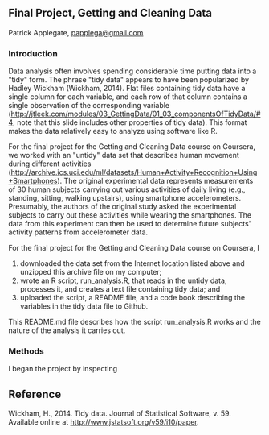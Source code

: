 ## Final Project, Getting and Cleaning Data
Patrick Applegate, papplega@gmail.com

### Introduction 

Data analysis often involves spending considerable time putting data into a "tidy" form.  The phrase "tidy data" appears to have been popularized by Hadley Wickham (Wickham, 2014).  Flat files containing tidy data have a single column for each variable, and each row of that column contains a single observation of the corresponding variable (http://jtleek.com/modules/03_GettingData/01_03_componentsOfTidyData/#4; note that this slide includes other properties of tidy data).  This format makes the data relatively easy to analyze using software like R.  

For the final project for the Getting and Cleaning Data course on Coursera, we worked with an "untidy" data set that describes human movement during different activities (http://archive.ics.uci.edu/ml/datasets/Human+Activity+Recognition+Using+Smartphones).  The original experimental data represents measurements of 30 human subjects carrying out various activities of daily living (e.g., standing, sitting, walking upstairs), using smartphone accelerometers.  Presumably, the authors of the original study asked the experimental subjects to carry out these activities while wearing the smartphones.  The data from this experiment can then be used to determine future subjects' activity patterns from accelerometer data.  

For the final project for the Getting and Cleaning Data course on Coursera, I
1) downloaded the data set from the Internet location listed above and unzipped this archive file on my computer;
2) wrote an R script, run_analysis.R, that reads in the untidy data, processes it, and creates a text file containing tidy data; and
3) uploaded the script, a README file, and a code book describing the variables in the tidy data file to Github.  

This README.md file describes how the script run_analysis.R works and the nature of the analysis it carries out.  

### Methods

I began the project by inspecting 



## Reference

Wickham, H., 2014.  Tidy data.  Journal of Statistical Software, v. 59.  Available online at http://www.jstatsoft.org/v59/i10/paper.  
